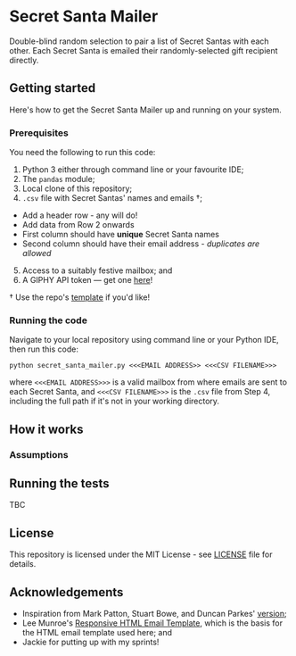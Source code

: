 # Secret Santa Mailer

Double-blind random selection to pair a list of Secret Santas with each other. Each Secret Santa is emailed their randomly-selected gift recipient directly.

## Getting started

Here's how to get the Secret Santa Mailer up and running on your system.

### Prerequisites

You need the following to run this code:

1. Python 3 either through command line or your favourite IDE;
2. The ``pandas`` module;
3. Local clone of this repository;
4. ``.csv`` file with Secret Santas' names and emails &dagger;;
  * Add a header row - any will do!
  * Add data from Row 2 onwards
  * First column should have **unique** Secret Santa names
  * Second column should have their email address - *duplicates are allowed*
5. Access to a suitably festive mailbox; and
6. A GIPHY API token &mdash; get one [here](https://developers.giphy.com)!

&dagger; Use the repo's [template](templates/Secret_Santa_Template.csv) if you'd like!

### Running the code

Navigate to your local repository using command line or your Python IDE, then run this code:

~~~
python secret_santa_mailer.py <<<EMAIL ADDRESS>> <<<CSV FILENAME>>>
~~~

where ``<<<EMAIL ADDRESS>>>`` is a valid mailbox from where emails are sent to each Secret Santa, and ``<<<CSV FILENAME>>>`` is the ``.csv`` file from Step 4, including the full path if it's not in your working directory.

## How it works

### Assumptions

## Running the tests

TBC

## License

This repository is licensed under the MIT License - see [LICENSE](LICENSE) file for details.

## Acknowledgements

* Inspiration from Mark Patton, Stuart Bowe, and Duncan Parkes' [version](https://github.com/deparkes/SecretSanta);
* Lee Munroe's [Responsive HTML Email Template](https://github.com/leemunroe/responsive-html-email-template), which is the basis for the HTML email template used here; and
* Jackie for putting up with my sprints!
